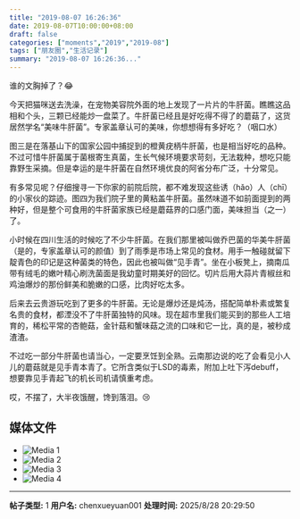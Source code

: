 ```yaml
---
title: "2019-08-07 16:26:36"
date: 2019-08-07T10:00:00+08:00
draft: false
categories: ["moments","2019","2019-08"]
tags: ["朋友圈","生活记录"]
summary: "2019-08-07 16:26:36..."
---
```


谁的文胸掉了？😂

今天把猫咪送去洗澡，在宠物美容院外面的地上发现了一片片的牛肝菌。瞧瞧这品相和个头，三颗已经能炒一盘菜了。牛肝菌已经且是好吃得不得了的蘑菇了，这货居然学名“美味牛肝菌”。专家盖章认可的美味，你想想得有多好吃？（咽口水）

图三是在落基山下的国家公园中捕捉到的橙黄疣柄牛肝菌，也是相当好吃的品种。不过可惜牛肝菌属于菌根寄生真菌，生长气候环境要求苛刻，无法栽种，想吃只能靠野生采摘。但是幸运的是牛肝菌在自然环境优良的阿省分布广泛，十分常见。

有多常见呢？仔细搜寻一下你家的前院后院，都不难发现这些诱（hǎo）人（chī）的小家伙的踪迹。图四为我们院子里的黄粘盖牛肝菌。虽然味道不如前面提到的两种好，但是整个可食用的牛肝菌家族已经是蘑菇界的口感门面，美味担当（之一）了。

小时候在四川生活的时候吃了不少牛肝菌。在我们那里被叫做乔巴菌的华美牛肝菌（是的，专家盖章认可的颜值）到了雨季是市场上常见的食材。用手一触碰就留下靛青色的印记是这种菌类的特色，因此也被叫做“见手青”。坐在小板凳上，摘南瓜带有绒毛的嫩叶精心刷洗菌面是我幼童时期美好的回忆。切片后用大蒜片青椒丝和鸡油爆炒的那份鲜美和脆嫩的口感，比肉好吃太多。

后来去云贵游玩吃到了更多的牛肝菌。无论是爆炒还是炖汤，搭配简单朴素或繁复名贵的食材，都湮没不了牛肝菌独特的风味。现在超市里我们能买到的那些人工培育的，稀松平常的杏鲍菇，金针菇和蟹味菇之流的口味和它一比，真的是，被秒成渣渣。

不过吃一部分牛肝菌也请当心，一定要烹饪到全熟。云南那边说的吃了会看见小人儿的蘑菇就是见手青本青了。它所含类似于LSD的毒素，附加上吐下泻debuff，想要靠见手青起飞的机长司机请慎重考虑。

哎，不摆了，大半夜饿醒，馋到落泪。😢

## 媒体文件

- ![Media 1](/Moments/photos/2019-08-07/201908071626360.jpg)
- ![Media 2](/Moments/photos/2019-08-07/201908071626361.jpg)
- ![Media 3](/Moments/photos/2019-08-07/201908071626362.jpg)
- ![Media 4](/Moments/photos/2019-08-07/201908071626363.jpg)

---

**帖子类型:** 1
**用户名:** chenxueyuan001
**处理时间:** 2025/8/28 20:29:50